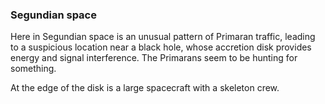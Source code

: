### Segundian space

Here in Segundian space is an unusual pattern of Primaran traffic, leading to a suspicious location near a black hole, whose accretion disk provides energy and signal interference.  The Primarans seem to be hunting for something.

At the edge of the disk is a large spacecraft with a skeleton crew.